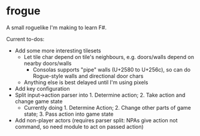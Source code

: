 # frogue

A small roguelike I'm making to learn F#.

Current to-dos:

- Add some more interesting tilesets
  - Let tile char depend on tile's neighbours, e.g. doors/walls depend on nearby doors/walls
    - Consolas supports "pipe" walls (U+2580 to U+256c), so can do Rogue-style walls and directional door chars
  - Anything else is best delayed until I'm using pixels
- Add key configuration
- Split input->action parser into 1. Determine action; 2. Take action and change game state
  - Currently doing 1. Determine Action; 2. Change other parts of game state; 3. Pass action into game state
- Add non-player actors (requires parser split: NPAs give action not command, so need module to act on passed action)
